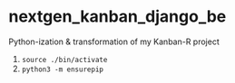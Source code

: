 # nextgen_kanban_django_be
Python-ization &amp; transformation of my Kanban-R project 

1. `source ./bin/activate`
2. `python3 -m ensurepip`